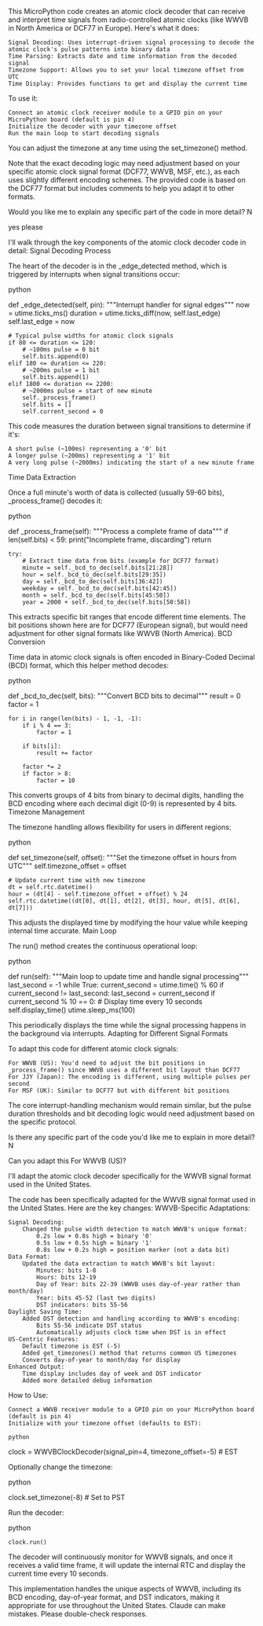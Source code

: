 

This MicroPython code creates an atomic clock decoder that can receive and interpret time signals from radio-controlled atomic clocks (like WWVB in North America or DCF77 in Europe). Here's what it does:

    Signal Decoding: Uses interrupt-driven signal processing to decode the atomic clock's pulse patterns into binary data
    Time Parsing: Extracts date and time information from the decoded signal
    Timezone Support: Allows you to set your local timezone offset from UTC
    Time Display: Provides functions to get and display the current time

To use it:

    Connect an atomic clock receiver module to a GPIO pin on your MicroPython board (default is pin 4)
    Initialize the decoder with your timezone offset
    Run the main loop to start decoding signals

You can adjust the timezone at any time using the set_timezone() method.

Note that the exact decoding logic may need adjustment based on your specific atomic clock signal format (DCF77, WWVB, MSF, etc.), as each uses slightly different encoding schemes. The provided code is based on the DCF77 format but includes comments to help you adapt it to other formats.

Would you like me to explain any specific part of the code in more detail?
N

yes please

I'll walk through the key components of the atomic clock decoder code in detail:
Signal Decoding Process

The heart of the decoder is in the _edge_detected method, which is triggered by interrupts when signal transitions occur:

python

def _edge_detected(self, pin):
    """Interrupt handler for signal edges"""
    now = utime.ticks_ms()
    duration = utime.ticks_diff(now, self.last_edge)
    self.last_edge = now
    
    # Typical pulse widths for atomic clock signals
    if 80 <= duration <= 120:
        # ~100ms pulse = 0 bit
        self.bits.append(0)
    elif 180 <= duration <= 220:
        # ~200ms pulse = 1 bit
        self.bits.append(1)
    elif 1800 <= duration <= 2200:
        # ~2000ms pulse = start of new minute
        self._process_frame()
        self.bits = []
        self.current_second = 0

This code measures the duration between signal transitions to determine if it's:

    A short pulse (~100ms) representing a '0' bit
    A longer pulse (~200ms) representing a '1' bit
    A very long pulse (~2000ms) indicating the start of a new minute frame

Time Data Extraction

Once a full minute's worth of data is collected (usually 59-60 bits), _process_frame() decodes it:

python

def _process_frame(self):
    """Process a complete frame of data"""
    if len(self.bits) < 59:
        print("Incomplete frame, discarding")
        return
    
    try:
        # Extract time data from bits (example for DCF77 format)
        minute = self._bcd_to_dec(self.bits[21:28])
        hour = self._bcd_to_dec(self.bits[29:35])
        day = self._bcd_to_dec(self.bits[36:42])
        weekday = self._bcd_to_dec(self.bits[42:45])
        month = self._bcd_to_dec(self.bits[45:50])
        year = 2000 + self._bcd_to_dec(self.bits[50:58])

This extracts specific bit ranges that encode different time elements. The bit positions shown here are for DCF77 (European signal), but would need adjustment for other signal formats like WWVB (North America).
BCD Conversion

Time data in atomic clock signals is often encoded in Binary-Coded Decimal (BCD) format, which this helper method decodes:

python

def _bcd_to_dec(self, bits):
    """Convert BCD bits to decimal"""
    result = 0
    factor = 1
    
    for i in range(len(bits) - 1, -1, -1):
        if i % 4 == 3:
            factor = 1
        
        if bits[i]:
            result += factor
        
        factor *= 2
        if factor > 8:
            factor = 10

This converts groups of 4 bits from binary to decimal digits, handling the BCD encoding where each decimal digit (0-9) is represented by 4 bits.
Timezone Management

The timezone handling allows flexibility for users in different regions:

python

def set_timezone(self, offset):
    """Set the timezone offset in hours from UTC"""
    self.timezone_offset = offset
    
    # Update current time with new timezone
    dt = self.rtc.datetime()
    hour = (dt[4] - self.timezone_offset + offset) % 24
    self.rtc.datetime((dt[0], dt[1], dt[2], dt[3], hour, dt[5], dt[6], dt[7]))

This adjusts the displayed time by modifying the hour value while keeping internal time accurate.
Main Loop

The run() method creates the continuous operational loop:

python

def run(self):
    """Main loop to update time and handle signal processing"""
    last_second = -1
    while True:
        current_second = utime.time() % 60
        if current_second != last_second:
            last_second = current_second
            if current_second % 10 == 0:  # Display time every 10 seconds
                self.display_time()
        utime.sleep_ms(100)

This periodically displays the time while the signal processing happens in the background via interrupts.
Adapting for Different Signal Formats

To adapt this code for different atomic clock signals:

    For WWVB (US): You'd need to adjust the bit positions in _process_frame() since WWVB uses a different bit layout than DCF77
    For JJY (Japan): The encoding is different, using multiple pulses per second
    For MSF (UK): Similar to DCF77 but with different bit positions

The core interrupt-handling mechanism would remain similar, but the pulse duration thresholds and bit decoding logic would need adjustment based on the specific protocol.

Is there any specific part of the code you'd like me to explain in more detail?
N

Can you adapt this For WWVB (US)?

I'll adapt the atomic clock decoder specifically for the WWVB signal format used in the United States.

The code has been specifically adapted for the WWVB signal format used in the United States. Here are the key changes:
WWVB-Specific Adaptations:

    Signal Decoding:
        Changed the pulse width detection to match WWVB's unique format:
            0.2s low + 0.8s high = binary '0'
            0.5s low + 0.5s high = binary '1'
            0.8s low + 0.2s high = position marker (not a data bit)
    Data Format:
        Updated the data extraction to match WWVB's bit layout:
            Minutes: bits 1-8
            Hours: bits 12-19
            Day of Year: bits 22-39 (WWVB uses day-of-year rather than month/day)
            Year: bits 45-52 (last two digits)
            DST indicators: bits 55-56
    Daylight Saving Time:
        Added DST detection and handling according to WWVB's encoding:
            Bits 55-56 indicate DST status
            Automatically adjusts clock time when DST is in effect
    US-Centric Features:
        Default timezone is EST (-5)
        Added get_timezones() method that returns common US timezones
        Converts day-of-year to month/day for display
    Enhanced Output:
        Time display includes day of week and DST indicator
        Added more detailed debug information

How to Use:

    Connect a WWVB receiver module to a GPIO pin on your MicroPython board (default is pin 4)
    Initialize with your timezone offset (defaults to EST):

    python

clock = WWVBClockDecoder(signal_pin=4, timezone_offset=-5)  # EST

Optionally change the timezone:

python

clock.set_timezone(-8)  # Set to PST

Run the decoder:

python

    clock.run()

The decoder will continuously monitor for WWVB signals, and once it receives a valid time frame, it will update the internal RTC and display the current time every 10 seconds.

This implementation handles the unique aspects of WWVB, including its BCD encoding, day-of-year format, and DST indicators, making it appropriate for use throughout the United States.
Claude can make mistakes. Please double-check responses.

